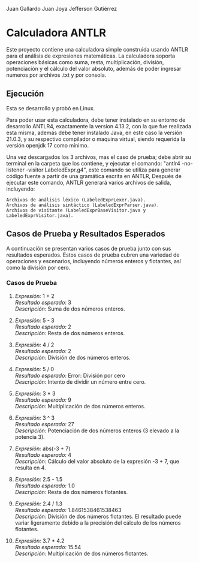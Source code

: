 Juan Gallardo
Juan Joya
Jefferson Gutiérrez

# Calculadora ANTLR

Este proyecto contiene una calculadora simple construida usando ANTLR para el análisis de expresiones matemáticas. La calculadora soporta operaciones básicas como suma, resta, multiplicación, división, potenciación y el cálculo del valor absoluto, además de poder ingresar numeros por archivos .txt y por consola.

## Ejecución
Esta se desarrollo y probó en Linux. 

Para poder usar esta calculadora, debe tener instalado en su entorno de desarrollo ANTLR4, exactamente la version 4.13.2, con la que fue realizada esta misma, además debe tener instalado Java, en este caso la versión 21.0.3, y su respectivo compilador o maquina virtual, siendo requerida la versión openjdk 17 como mínimo.  

Una vez descargados los 3 archivos, mas el caso de prueba; debe abrir su terminal en la carpeta que los contiene, y ejecutar el comando: "antlr4 -no-listener -visitor LabeledExpr.g4", este comando se utiliza para generar código fuente a partir de una gramática escrita en ANTLR, Después de ejecutar este comando, ANTLR generará varios archivos de salida, incluyendo:

    Archivos de análisis léxico (LabeledExprLexer.java).
    Archivos de análisis sintáctico (LabeledExprParser.java).
    Archivos de visitante (LabeledExprBaseVisitor.java y LabeledExprVisitor.java).

## Casos de Prueba y Resultados Esperados

A continuación se presentan varios casos de prueba junto con sus resultados esperados. Estos casos de prueba cubren una variedad de operaciones y escenarios, incluyendo números enteros y flotantes, así como la división por cero.

### Casos de Prueba

1. *Expresión:* 1 + 2  
   *Resultado esperado:* 3  
   *Descripción:* Suma de dos números enteros.

2. *Expresión:* 5 - 3  
   *Resultado esperado:* 2  
   *Descripción:* Resta de dos números enteros.

3. *Expresión:* 4 / 2  
   *Resultado esperado:* 2  
   *Descripción:* División de dos números enteros.

4. *Expresión:* 5 / 0  
   *Resultado esperado:* Error: División por cero  
   *Descripción:* Intento de dividir un número entre cero.

5. *Expresión:* 3 * 3  
   *Resultado esperado:* 9  
   *Descripción:* Multiplicación de dos números enteros.

6. *Expresión:* 3 ^ 3  
   *Resultado esperado:* 27  
   *Descripción:* Potenciación de dos números enteros (3 elevado a la potencia 3).

7. *Expresión:* abs(-3 + 7)  
   *Resultado esperado:* 4  
   *Descripción:* Cálculo del valor absoluto de la expresión -3 + 7, que resulta en 4.

8. *Expresión:* 2.5 - 1.5  
   *Resultado esperado:* 1.0  
   *Descripción:* Resta de dos números flotantes.

9. *Expresión:* 2.4 / 1.3  
   *Resultado esperado:* 1.8461538461538463  
   *Descripción:* División de dos números flotantes. El resultado puede variar ligeramente debido a la precisión del cálculo de los números flotantes.

10. *Expresión:* 3.7 * 4.2  
    *Resultado esperado:* 15.54  
    *Descripción:* Multiplicación de dos números flotantes.

